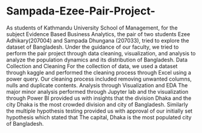 # Sampada-Ezee-Pair-Project-
As students of Kathmandu University School of Management, for the subject Evidence Based Business Analytics, the pair of two students Ezee Adhikary(207004)  and Sampada Dhungana (207033), tried to explore the dataset of Bangladesh. Under the guidance of our faculty, we tried to perform the pair project through data cleaning, visualization, and analysis to analyze the population dynamics and its distribution of Bangladesh. 
Data Collection and Cleaning
For the collection of data, we used a dataset through kaggle and performed the cleaning process through Excel using a power query. Our cleaning process included removing unwanted columns, nulls and duplicate contents. 
Analysis through Visualization and EDA
The major minor analysis performed through Jupyter lab and the visualization through Power BI provided us with insights that the division Dhaka and the city Dhaka is the most crowded division and city of Bangladesh. Similarly the multiple hypothesis testing provided us with approval of our initially set hypothesis which stated that The capital, Dhaka is the most populated city of Bangladesh. 
